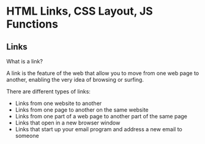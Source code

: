 # HTML Links, CSS Layout, JS Functions

## Links

What is a link?

A link is the  feature of the web that allow you to move from one web page to another, enabling the
very idea of browsing or surfing.

There are different types of links: 

* Links from one website to another
* Links from one page to another on the same website
* Links from one part of a web page to another part of the same page
* Links that open in a new browser window
* Links that start up your email program and address a new email to someone



